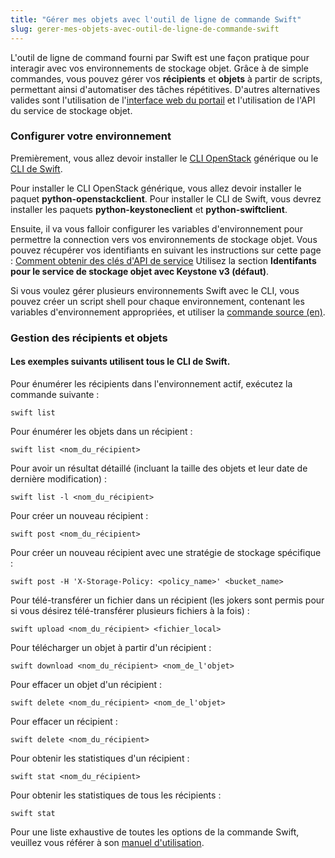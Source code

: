 ```yaml
---
title: "Gérer mes objets avec l'outil de ligne de commande Swift"
slug: gerer-mes-objets-avec-outil-de-ligne-de-commande-swift
---
```


L'outil de ligne de command fourni par Swift est une façon pratique pour interagir avec vos environnements de stockage objet. Grâce à de simple commandes, vous pouvez gérer vos **récipients** et **objets** à partir de scripts, permettant ainsi d'automatiser des tâches répétitives. D'autres alternatives valides sont l'utilisation de l'[interface web du portail](manage-my-objects-using-the-self-service-portal.md) et l'utilisation de l'API du service de stockage objet.

### Configurer votre environnement

Premièrement, vous allez devoir installer le [CLI OpenStack](https://docs.openstack.org/newton/user-guide/common/cli-install-openstack-command-line-clients.html) générique ou le [CLI de Swift](https://www.swiftstack.com/docs/integration/python-swiftclient.html).


Pour installer le CLI OpenStack générique, vous allez devoir installer le paquet **python-openstackclient**. Pour installer le CLI de Swift, vous devrez installer les paquets **python-keystoneclient** et **python-swiftclient**.

Ensuite, il va vous falloir configurer les variables d'environnement pour permettre la connection vers vos environnements de stockage objet. Vous pouvez récupérer vos identifiants en suivant les instructions sur cette page : [Comment obtenir des clés d'API de service](../how-to/how-to-obtain-service-api-keys.md) Utilisez la section **Identifants pour le service de stockage objet avec Keystone v3 (défaut)**.

Si vous voulez gérer plusieurs environnements Swift avec le CLI, vous pouvez créer un script shell pour chaque environnement, contenant les variables d'environnement appropriées, et utiliser la [commande source (en)](http://bash.cyberciti.biz/guide/Source_command).

### Gestion des récipients et objets

#### Les exemples suivants utilisent tous le CLI de Swift.

Pour énumérer les récipients dans l'environnement actif, exécutez la commande suivante :

```
swift list
```

Pour énumérer les objets dans un récipient :

```
swift list <nom_du_récipient>
```

Pour avoir un résultat détaillé (incluant la taille des objets et leur date de dernière modification) :

```
swift list -l <nom_du_récipient>
```

Pour créer un nouveau récipient :

```
swift post <nom_du_récipient>
```

Pour créer un nouveau récipient avec une stratégie de stockage spécifique :

```
swift post -H 'X-Storage-Policy: <policy_name>' <bucket_name>
```

Pour télé-transférer un fichier dans un récipient (les jokers sont permis pour si vous désirez télé-transférer plusieurs fichiers à la fois) :

```
swift upload <nom_du_récipient> <fichier_local>
```

Pour télécharger un objet à partir d'un récipient :

```
swift download <nom_du_récipient> <nom_de_l'objet>
```

Pour effacer un objet d'un récipient :

```
swift delete <nom_du_récipient> <nom_de_l'objet>
```

Pour effacer un récipient :

```
swift delete <nom_du_récipient>
```

Pour obtenir les statistiques d'un récipient :

```
swift stat <nom_du_récipient>
```

Pour obtenir les statistiques de tous les récipients :

```
swift stat
```

Pour une liste exhaustive de toutes les options de la commande Swift, veuillez vous référer à son [manuel d'utilisation](https://docs.openstack.org/ocata/cli-reference/swift.html).
